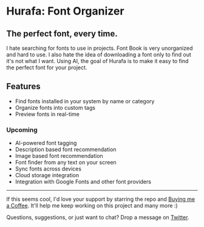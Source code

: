 # Hurafa: Font Organizer

## The perfect font, every time.
I hate searching for fonts to use in projects. Font Book is very unorganized and hard to use. I also hate the idea of downloading a font only to find out it's not what I want. Using AI, the goal of Hurafa is to make it easy to find the perfect font for your project. 

## Features

- Find fonts installed in your system by name or category
- Organize fonts into custom tags
- Preview fonts in real-time

### Upcoming
- AI-powered font tagging
- Description based font recommendation
- Image based font recommendation
- Font finder from any text on your screen
- Sync fonts across devices
- Cloud storage integration
- Integration with Google Fonts and other font providers

---

If this seems cool, I'd love your support by starring the repo and [Buying me a Coffee](https://buymeacoffee.com/mhadi). It'll help me keep working on this project and many more :)

Questions, suggestions, or just want to chat? Drop a message on [Twitter](https://x.com/mhadifilms).

